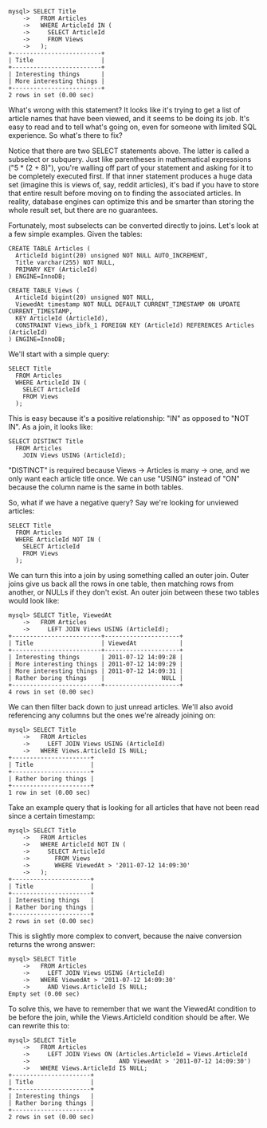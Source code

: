<!--# set var="title" value="Converting subselects to joins" -->
<!--# set var="date" value="July 12, 2011" -->

<!--# include file="include/top.html" -->

    mysql> SELECT Title
        ->   FROM Articles
        ->   WHERE ArticleId IN (
        ->     SELECT ArticleId
        ->     FROM Views
        ->   );
    +-------------------------+
    | Title                   |
    +-------------------------+
    | Interesting things      |
    | More interesting things |
    +-------------------------+
    2 rows in set (0.00 sec)

What's wrong with this statement? It looks like it's trying to get a list of article names that have been viewed, and it seems to be doing its job. It's easy to read and to tell what's going on, even for someone with limited SQL experience. So what's there to fix?

Notice that there are two SELECT statements above. The latter is called a subselect or subquery. Just like parentheses in mathematical expressions ("5 * (2 + 8)"), you're walling off part of your statement and asking for it to be completely executed first. If that inner statement produces a huge data set (imagine this is views of, say, reddit articles), it's bad if you have to store that entire result before moving on to finding the associated articles. In reality, database engines can optimize this and be smarter than storing the whole result set, but there are no guarantees.

Fortunately, most subselects can be converted directly to joins. Let's look at a few simple examples. Given the tables:

    CREATE TABLE Articles (
      ArticleId bigint(20) unsigned NOT NULL AUTO_INCREMENT,
      Title varchar(255) NOT NULL,
      PRIMARY KEY (ArticleId)
    ) ENGINE=InnoDB;

    CREATE TABLE Views (
      ArticleId bigint(20) unsigned NOT NULL,
      ViewedAt timestamp NOT NULL DEFAULT CURRENT_TIMESTAMP ON UPDATE CURRENT_TIMESTAMP,
      KEY ArticleId (ArticleId),
      CONSTRAINT Views_ibfk_1 FOREIGN KEY (ArticleId) REFERENCES Articles (ArticleId)
    ) ENGINE=InnoDB;

We'll start with a simple query:

    SELECT Title
      FROM Articles
      WHERE ArticleId IN (
        SELECT ArticleId
        FROM Views
      );

This is easy because it's a positive relationship: "IN" as opposed to "NOT IN". As a join, it looks like:

    SELECT DISTINCT Title
      FROM Articles
        JOIN Views USING (ArticleId);

"DISTINCT" is required because Views -> Articles is many -> one, and we only want each article title once. We can use "USING" instead of "ON" because the column name is the same in both tables.

So, what if we have a negative query? Say we're looking for unviewed articles:

    SELECT Title
      FROM Articles
      WHERE ArticleId NOT IN (
        SELECT ArticleId
        FROM Views
      );

We can turn this into a join by using something called an outer join. Outer joins give us back all the rows in one table, then matching rows from another, or NULLs if they don't exist. An outer join between these two tables would look like:

    mysql> SELECT Title, ViewedAt
        ->   FROM Articles
        ->     LEFT JOIN Views USING (ArticleId);
    +-------------------------+---------------------+
    | Title                   | ViewedAt            |
    +-------------------------+---------------------+
    | Interesting things      | 2011-07-12 14:09:28 |
    | More interesting things | 2011-07-12 14:09:29 |
    | More interesting things | 2011-07-12 14:09:31 |
    | Rather boring things    |                NULL |
    +-------------------------+---------------------+
    4 rows in set (0.00 sec)

We can then filter back down to just unread articles. We'll also avoid referencing any columns but the ones we're already joining on:

    mysql> SELECT Title
        ->   FROM Articles
        ->     LEFT JOIN Views USING (ArticleId)
        ->   WHERE Views.ArticleId IS NULL;
    +----------------------+
    | Title                |
    +----------------------+
    | Rather boring things |
    +----------------------+
    1 row in set (0.00 sec)

Take an example query that is looking for all articles that have not been read since a certain timestamp:

    mysql> SELECT Title
        ->   FROM Articles
        ->   WHERE ArticleId NOT IN (
        ->     SELECT ArticleId
        ->       FROM Views
        ->       WHERE ViewedAt > '2011-07-12 14:09:30'
        ->   );
    +----------------------+
    | Title                |
    +----------------------+
    | Interesting things   |
    | Rather boring things |
    +----------------------+
    2 rows in set (0.00 sec)

This is slightly more complex to convert, because the naive conversion returns the wrong answer:

    mysql> SELECT Title
        ->   FROM Articles
        ->     LEFT JOIN Views USING (ArticleId)
        ->   WHERE ViewedAt > '2011-07-12 14:09:30'
        ->     AND Views.ArticleId IS NULL;
    Empty set (0.00 sec)

To solve this, we have to remember that we want the ViewedAt condition to be before the join, while the Views.ArticleId condition should be after. We can rewrite this to:

    mysql> SELECT Title
        ->   FROM Articles
        ->     LEFT JOIN Views ON (Articles.ArticleId = Views.ArticleId
        ->                         AND ViewedAt > '2011-07-12 14:09:30')
        ->   WHERE Views.ArticleId IS NULL;
    +----------------------+
    | Title                |
    +----------------------+
    | Interesting things   |
    | Rather boring things |
    +----------------------+
    2 rows in set (0.00 sec)

<!--# include file="include/bottom.html" -->
